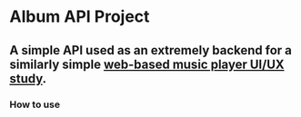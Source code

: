 # Album API Project

## A simple API used as an extremely backend for a similarly simple [web-based music player UI/UX study]('https://github.com/charlesmartinreed/design-study-side-panel-ux').

### How to use

